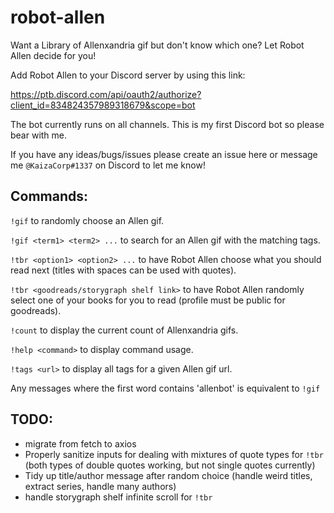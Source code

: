 # robot-allen

Want a Library of Allenxandria gif but don't know which one? Let Robot Allen decide for you!

Add Robot Allen to your Discord server by using this link:

https://ptb.discord.com/api/oauth2/authorize?client_id=834824357989318679&scope=bot

The bot currently runs on all channels. This is my first Discord bot so please bear with me.

If you have any ideas/bugs/issues please create an issue here or message me `@KaizaCorp#1337` on Discord to let me know! 

Commands:
--

`!gif` to randomly choose an Allen gif.

`!gif <term1> <term2> ...` to search for an Allen gif with the matching tags.

`!tbr <option1> <option2> ...` to have Robot Allen choose what you should read next (titles with spaces can be used with quotes).

`!tbr <goodreads/storygraph shelf link>` to have Robot Allen randomly select one of your books for you to read (profile must be public for goodreads).

`!count` to display the current count of Allenxandria gifs.

`!help <command>` to display command usage.

`!tags <url>` to display all tags for a given Allen gif url.

Any messages where the first word contains 'allenbot' is equivalent to `!gif`




TODO:
--

+ migrate from fetch to axios
+ Properly sanitize inputs for dealing with mixtures of quote types for `!tbr` (both types of double quotes working, but not single quotes currently)
+ Tidy up title/author message after random choice (handle weird titles, extract series, handle many authors)
+ handle storygraph shelf infinite scroll for `!tbr`
